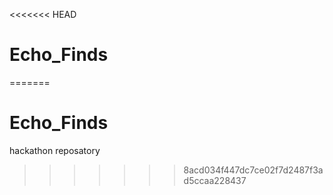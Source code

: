 <<<<<<< HEAD
# Echo_Finds
=======
# Echo_Finds
hackathon reposatory
>>>>>>> 8acd034f447dc7ce02f7d2487f3ad5ccaa228437
